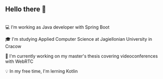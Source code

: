 ## Hello there 👋

\
💻 I’m working as Java developer with Spring Boot

🎓 I'm studying Applied Computer Science at Jagiellonian University in Cracow

📘 I'm currently working on my master's thesis covering videoconferences with WebRTC

💡 In my free time, I'm lerning Kotlin
